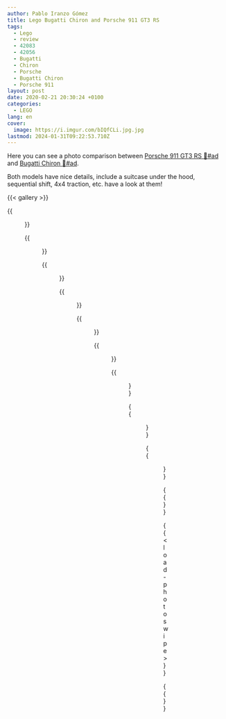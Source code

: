 ```yaml
---
author: Pablo Iranzo Gómez
title: Lego Bugatti Chiron and Porsche 911 GT3 RS
tags:
  - Lego
  - review
  - 42083
  - 42056
  - Bugatti
  - Chiron
  - Porsche
  - Bugatti Chiron
  - Porsche 911
layout: post
date: 2020-02-21 20:30:24 +0100
categories:
  - LEGO
lang: en
cover:
  image: https://i.imgur.com/bIQfCLi.jpg.jpg
lastmod: 2024-01-31T09:22:53.710Z
---
```


Here you can see a photo comparison between [Porsche 911 GT3 RS 🛒#ad](https://www.amazon.es/dp/B01CCT2ZHC?tag=redken-21) and [Bugatti Chiron 🛒#ad](https://www.amazon.es/dp/B0792RB3B6?tag=redken-21).

Both models have nice details, include a suitcase under the hood, sequential shift, 4x4 traction, etc. have a look at them!

{{< gallery >}}

{{<figure src="https://i.imgur.com/f6Clxgft.jpg" link="https://i.imgur.com/f6Clxgf.jpg.jpg" alt="Side view with Porsche first" >}}

{{<figure src="https://i.imgur.com/bIQfCLit.jpg" link="https://i.imgur.com/bIQfCLi.jpg.jpg" alt="Front side view with Chiron first" >}}

{{<figure src="https://i.imgur.com/Rbb5PpQt.jpg" link="https://i.imgur.com/Rbb5PpQ.jpg.jpg" alt="Side view of both cars" >}}

{{<figure src="https://i.imgur.com/nwHJ62Mt.jpg" link="https://i.imgur.com/nwHJ62M.jpg.jpg" alt="Spoiler view" >}}

{{<figure src="https://i.imgur.com/XJVMBKAt.jpg" link="https://i.imgur.com/XJVMBKA.jpg.jpg" alt="Rear view of Chiron" >}}

{{<figure src="https://i.imgur.com/oW7sPn4t.jpg" link="https://i.imgur.com/oW7sPn4.jpg.jpg" alt="Rear view of Porsche" >}}

{{<figure src="https://i.imgur.com/cGVSsMYt.jpg" link="https://i.imgur.com/cGVSsMY.jpg.jpg" alt="Chiron rear view with lowered spoiler" >}}

{{<figure src="https://i.imgur.com/7bPMnuFt.jpg" link="https://i.imgur.com/7bPMnuF.jpg.jpg" alt="Chiron wheel detail" >}}

{{<figure src="https://i.imgur.com/qdbWfKqt.jpg" link="https://i.imgur.com/qdbWfKq.jpg.jpg" alt="Chiron driving seat" >}}

{{</gallery>}}

{{< load-photoswipe >}}

{{<enjoy>}}
